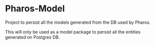 # Pharos-Model

Project to persist all the models generated from the DB used by Pharos.

This will only be used as a model package to persist all the entities generated on Postgres DB.